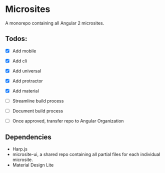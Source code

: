 # Microsites
A monorepo containing all Angular 2 microsites.

## Todos:
* [X] Add mobile
* [X] Add cli
* [X] Add universal
* [X] Add protractor
* [X] Add material
* [ ] Streamline build process
* [ ] Document build process
* [ ] Once approved, transfer repo to Angular Organization


## Dependencies
* Harp.js
* microsite-ui, a shared repo containing all partial files for each individual microsite.
* Material Design Lite


